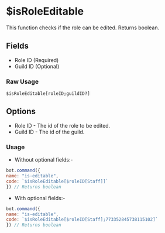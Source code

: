 # $isRoleEditable

This function checks if the role can be edited. Returns boolean.

## Fields
- Role ID (Required)
- Guild ID (Optional)

### Raw Usage
`$isRoleEditable[roleID;guildID?]`

## Options
- Role ID - The id of the role to be edited.
- Guild ID - The id of the guild.

### Usage
- Without optional fields:-

```js
bot.command({
name: "is-editable",
code: `$isRoleEditable[$roleID[Staff]]`
}) // Returns boolean
```

- With optional fields:-

```js
bot.command({
name: "is-editable",
code: `$isRoleEditable[$roleID[Staff];773352845738115102]`
}) // Returns boolean
```
